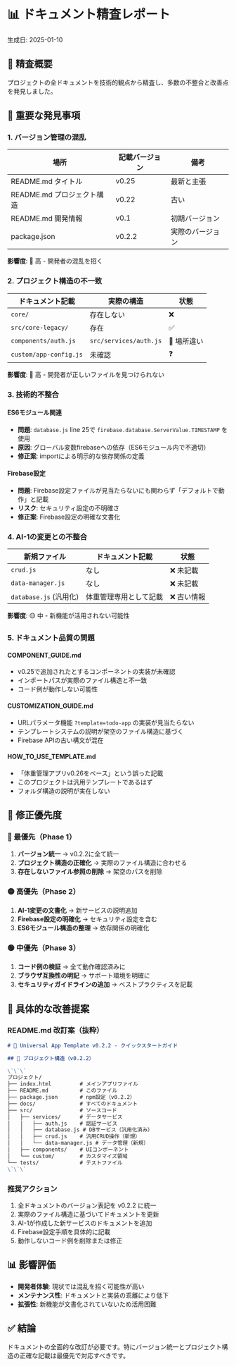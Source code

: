 # 📊 ドキュメント精査レポート
生成日: 2025-01-10

## 🎯 精査概要
プロジェクトの全ドキュメントを技術的観点から精査し、多数の不整合と改善点を発見しました。

## 🚨 重要な発見事項

### 1. バージョン管理の混乱
| 場所 | 記載バージョン | 備考 |
|------|---------------|------|
| README.md タイトル | v0.25 | 最新と主張 |
| README.md プロジェクト構造 | v0.22 | 古い |
| README.md 開発情報 | v0.1 | 初期バージョン |
| package.json | v0.2.2 | 実際のバージョン |

**影響度**: 🔴 高 - 開発者の混乱を招く

### 2. プロジェクト構造の不一致
| ドキュメント記載 | 実際の構造 | 状態 |
|-----------------|------------|------|
| `core/` | 存在しない | ❌ |
| `src/core-legacy/` | 存在 | ✅ |
| `components/auth.js` | `src/services/auth.js` | 📍 場所違い |
| `custom/app-config.js` | 未確認 | ❓ |

**影響度**: 🔴 高 - 開発者が正しいファイルを見つけられない

### 3. 技術的不整合

#### ES6モジュール関連
- **問題**: `database.js` line 25で `firebase.database.ServerValue.TIMESTAMP` を使用
- **原因**: グローバル変数firebaseへの依存（ES6モジュール内で不適切）
- **修正案**: importによる明示的な依存関係の定義

#### Firebase設定
- **問題**: Firebase設定ファイルが見当たらないにも関わらず「デフォルトで動作」と記載
- **リスク**: セキュリティ設定の不明確さ
- **修正案**: Firebase設定の明確な文書化

### 4. AI-1の変更との不整合
| 新規ファイル | ドキュメント記載 | 状態 |
|-------------|----------------|------|
| `crud.js` | なし | ❌ 未記載 |
| `data-manager.js` | なし | ❌ 未記載 |
| `database.js` (汎用化) | 体重管理専用として記載 | ❌ 古い情報 |

**影響度**: 🟡 中 - 新機能が活用されない可能性

### 5. ドキュメント品質の問題

#### COMPONENT_GUIDE.md
- v0.25で追加されたとするコンポーネントの実装が未確認
- インポートパスが実際のファイル構造と不一致
- コード例が動作しない可能性

#### CUSTOMIZATION_GUIDE.md
- URLパラメータ機能 `?template=todo-app` の実装が見当たらない
- テンプレートシステムの説明が架空のファイル構造に基づく
- Firebase APIの古い構文が混在

#### HOW_TO_USE_TEMPLATE.md
- 「体重管理アプリv0.26をベース」という誤った記載
- このプロジェクトは汎用テンプレートであるはず
- フォルダ構造の説明が実在しない

## 📝 修正優先度

### 🔴 最優先（Phase 1）
1. **バージョン統一** → v0.2.2に全て統一
2. **プロジェクト構造の正確化** → 実際のファイル構造に合わせる
3. **存在しないファイル参照の削除** → 架空のパスを削除

### 🟡 高優先（Phase 2）
1. **AI-1変更の文書化** → 新サービスの説明追加
2. **Firebase設定の明確化** → セキュリティ設定を含む
3. **ES6モジュール構造の整理** → 依存関係の明確化

### 🟢 中優先（Phase 3）
1. **コード例の検証** → 全て動作確認済みに
2. **ブラウザ互換性の明記** → サポート環境を明確に
3. **セキュリティガイドラインの追加** → ベストプラクティスを記載

## 🔧 具体的な改善提案

### README.md 改訂案（抜粋）
```markdown
# 🚀 Universal App Template v0.2.2 - クイックスタートガイド

## 📁 プロジェクト構造（v0.2.2）

\`\`\`
プロジェクト/
├── index.html         # メインアプリファイル
├── README.md          # このファイル
├── package.json       # npm設定（v0.2.2）
├── docs/              # すべてのドキュメント
├── src/               # ソースコード
│   ├── services/      # データサービス
│   │   ├── auth.js    # 認証サービス
│   │   ├── database.js # DBサービス（汎用化済み）
│   │   ├── crud.js    # 汎用CRUD操作（新規）
│   │   └── data-manager.js # データ管理（新規）
│   ├── components/    # UIコンポーネント
│   └── custom/        # カスタマイズ領域
└── tests/             # テストファイル
\`\`\`
```

### 推奨アクション
1. 全ドキュメントのバージョン表記を v0.2.2 に統一
2. 実際のファイル構造に基づいてドキュメントを更新
3. AI-1が作成した新サービスのドキュメントを追加
4. Firebase設定手順を具体的に記載
5. 動作しないコード例を削除または修正

## 📊 影響評価
- **開発者体験**: 現状では混乱を招く可能性が高い
- **メンテナンス性**: ドキュメントと実装の乖離により低下
- **拡張性**: 新機能が文書化されていないため活用困難

## ✅ 結論
ドキュメントの全面的な改訂が必要です。特にバージョン統一とプロジェクト構造の正確な記載は最優先で対応すべきです。